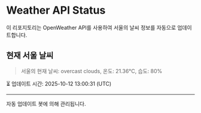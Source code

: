 
# Weather API Status

이 리포지토리는 OpenWeather API를 사용하여 서울의 날씨 정보를 자동으로 업데이트합니다.

## 현재 서울 날씨
> 서울의 현재 날씨: overcast clouds, 온도: 21.36°C, 습도: 80%

⏳ 업데이트 시간: 2025-10-12 13:00:31 (UTC)

---
자동 업데이트 봇에 의해 관리됩니다.
